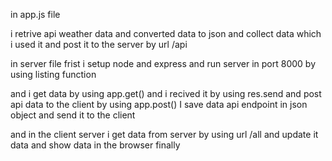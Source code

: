 in app.js file 

i retrive api weather data and converted data to json
and collect data which i used it and post it to the server by url /api
  
in server file
frist i setup node and express and run server in port 8000
by using listing function

and i get data by using app.get() and i recived it by using res.send 
and post api data to the client by using app.post()
I save data api endpoint in json object and send it to the client 

and in the client server i get data from server by using url /all
and update it data and show data in the browser finally 
 
